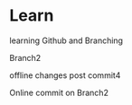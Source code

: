 Learn
=====

learning Github and Branching

Branch2


offline changes post commit4

Online commit on Branch2 

